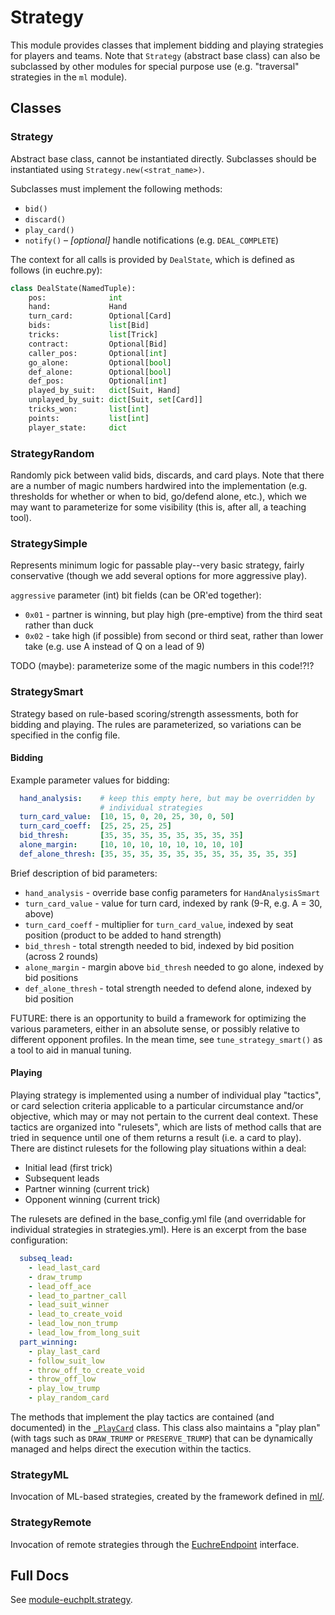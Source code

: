 # Strategy

This module provides classes that implement bidding and playing strategies for players
and teams.  Note that `Strategy` (abstract base class) can also be subclassed by other
modules for special purpose use (e.g. "traversal" strategies in the `ml` module).

## Classes

### Strategy

Abstract base class, cannot be instantiated directly.  Subclasses should be instantiated
using `Strategy.new(<strat_name>)`.

Subclasses must implement the following methods:

- `bid()`
- `discard()`
- `play_card()`
- `notify()` – *\[optional]* handle notifications (e.g. `DEAL_COMPLETE`)

The context for all calls is provided by `DealState`, which is defined as follows (in
euchre.py):

```python
class DealState(NamedTuple):
    pos:              int
    hand:             Hand
    turn_card:        Optional[Card]
    bids:             list[Bid]
    tricks:           list[Trick]
    contract:         Optional[Bid]
    caller_pos:       Optional[int]
    go_alone:         Optional[bool]
    def_alone:        Optional[bool]
    def_pos:          Optional[int]
    played_by_suit:   dict[Suit, Hand]
    unplayed_by_suit: dict[Suit, set[Card]]
    tricks_won:       list[int]
    points:           list[int]
    player_state:     dict
```

### StrategyRandom

Randomly pick between valid bids, discards, and card plays.  Note that there are a
number of magic numbers hardwired into the implementation (e.g. thresholds for whether
or when to bid, go/defend alone, etc.), which we may want to parameterize for some
visibility (this is, after all, a teaching tool).

### StrategySimple

Represents minimum logic for passable play--very basic strategy, fairly
conservative (though we add several options for more aggressive play).

`aggressive` parameter (int) bit fields (can be OR'ed together):

- `0x01` - partner is winning, but play high (pre-emptive) from the third seat rather than
  duck
- `0x02` - take high (if possible) from second or third seat, rather than lower take
  (e.g. use A instead of Q on a lead of 9)

TODO (maybe): parameterize some of the magic numbers in this code!?!?

### StrategySmart

Strategy based on rule-based scoring/strength assessments, both for bidding and
playing.  The rules are parameterized, so variations can be specified in the config
file.

#### Bidding

Example parameter values for bidding:

```yaml
  hand_analysis:    # keep this empty here, but may be overridden by
                    # individual strategies
  turn_card_value:  [10, 15, 0, 20, 25, 30, 0, 50]
  turn_card_coeff:  [25, 25, 25, 25]
  bid_thresh:       [35, 35, 35, 35, 35, 35, 35, 35]
  alone_margin:     [10, 10, 10, 10, 10, 10, 10, 10]
  def_alone_thresh: [35, 35, 35, 35, 35, 35, 35, 35, 35, 35, 35]
```

Brief description of bid parameters:

- `hand_analysis` - override base config parameters for `HandAnalysisSmart`
- `turn_card_value` - value for turn card, indexed by rank (9-R, e.g. A = 30, above)
- `turn_card_coeff` - multiplier for `turn_card_value`, indexed by seat position
  (product to be added to hand strength)
- `bid_thresh` - total strength needed to bid, indexed by bid position (across 2
  rounds)
- `alone_margin` - margin above `bid_thresh` needed to go alone, indexed by bid
  positions
- `def_alone_thresh` - total strength needed to defend alone, indexed by bid
  position

FUTURE: there is an opportunity to build a framework for optimizing the various
parameters, either in an absolute sense, or possibly relative to different opponent
profiles.  In the mean time, see `tune_strategy_smart()` as a tool to aid in manual
tuning.

#### Playing

Playing strategy is implemented using a number of individual play "tactics", or card
selection criteria applicable to a particular circumstance and/or objective, which may
or may not pertain to the current deal context.  These tactics are organized into
"rulesets", which are lists of method calls that are tried in sequence until one of
them returns a result (i.e. a card to play).  There are distinct rulesets for the
following play situations within a deal:

- Initial lead (first trick)
- Subsequent leads
- Partner winning (current trick)
- Opponent winning (current trick)

The rulesets are defined in the base_config.yml file (and overridable for individual
strategies in strategies.yml).  Here is an excerpt from the base configuration:

```yaml
  subseq_lead:
    - lead_last_card
    - draw_trump
    - lead_off_ace
    - lead_to_partner_call
    - lead_suit_winner
    - lead_to_create_void
    - lead_low_non_trump
    - lead_low_from_long_suit
  part_winning:
    - play_last_card
    - follow_suit_low
    - throw_off_to_create_void
    - throw_off_low
    - play_low_trump
    - play_random_card
```

The methods that implement the play tactics are contained (and documented) in the
[`_PlayCard`](https://crashka.github.io/euchre-plt/_build/html/euchplt.html#euchplt.strategy._PlayCard)
class.  This class also maintains a "play plan" (with tags such as `DRAW_TRUMP` or
`PRESERVE_TRUMP`) that can be dynamically managed and helps direct the execution within
the tactics.

### StrategyML

Invocation of ML-based strategies, created by the framework defined in [ml/](../../ml).

### StrategyRemote

Invocation of remote strategies through the
[EuchreEndpoint](https://github.com/crashka/EuchreEndpoint) interface.

## Full Docs

See [module-euchplt.strategy](https://crashka.github.io/euchre-plt/_build/html/euchplt.html#module-euchplt.strategy).
